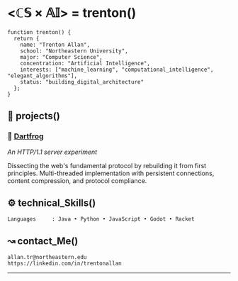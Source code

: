 # <ℂ𝕊 × 𝔸𝕀> = trenton()

```
function trenton() {
  return {
    name: "Trenton Allan",
    school: "Northeastern University",
    major: "Computer Science",
    concentration: "Artificial Intelligence",
    interests: ["machine_learning", "computational_intelligence", "elegant_algorithms"],
    status: "building_digital_architecture"
  };
}
```

## 🧪 projects()

### 🐸 [Dartfrog](https://github.com/trentonallan/http-server-java/blob/333c0f852de37e0d3fc9ec056c8526ec3eb3d7ef/README.md)
*An HTTP/1.1 server experiment*

Dissecting the web's fundamental protocol by rebuilding it from first principles. Multi-threaded implementation with persistent connections, content compression, and protocol compliance.

## ⚙️ technical_Skills()

```
Languages     : Java • Python • JavaScript • Godot • Racket
```

## ↝ contact_Me()

```
allan.tr@northeastern.edu
https://linkedin.com/in/trentonallan
```

---
